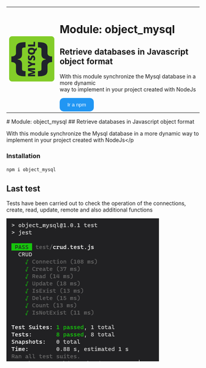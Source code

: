 <table border="0" collapse="0">
 <tr>
    <td><img src="doc/img/{mysql}.png" alt="object_mysql" style="width:200px;"/></td>
    <td> 
    <h1>Module: object_mysql</h1>
    <h2>Retrieve databases in Javascript object format</h2>
    <p>With this module synchronize the Mysql database in a more dynamic<br> way to implement in your project created with NodeJs</p>
    <button name="button" style="background:#2196f3; color:white; border:none; padding:10px 20px; border-radius:10px; cursor:pointer;" onclick="https://www.npmjs.com/package/object_mysql">Ir a npm</button>
    </td>
 </tr>
</table>
# Module: object_mysql
## Retrieve databases in Javascript object format

With this module synchronize the Mysql database in a more dynamic way to implement in your project created with NodeJs</p

### Installation

```sh
npm i object_mysql
```

## Last test

Tests have been carried out to check the operation of the connections, create, read, update, remote and also additional functions

![alt text](doc/img/test.PNG)